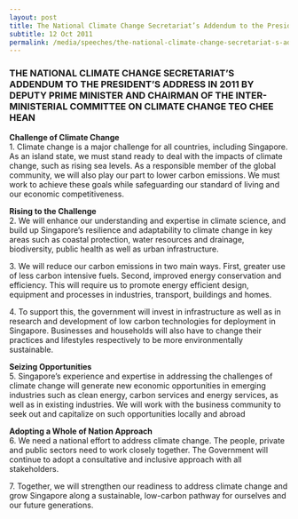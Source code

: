```yaml
---
layout: post
title: The National Climate Change Secretariat’s Addendum to the President’s Address in 2011 by Deputy Prime Minister and Chairman of the Inter-Ministerial Committee on Climate Change Teo Chee Hean
subtitle: 12 Oct 2011
permalink: /media/speeches/the-national-climate-change-secretariat-s-addendum-to-the-president-s-address-in-2011-by-deputy-prime-minister-teo-chee-hean-chairman-of-the-inter-ministerial-committee-on-climate-change
---
```


### THE NATIONAL CLIMATE CHANGE SECRETARIAT’S ADDENDUM TO THE PRESIDENT’S ADDRESS IN 2011 BY DEPUTY PRIME MINISTER AND CHAIRMAN OF THE INTER-MINISTERIAL COMMITTEE ON CLIMATE CHANGE TEO CHEE HEAN

**Challenge of Climate Change**  
1.&nbsp;Climate change is a major challenge for all countries, including Singapore. As an island state, we must stand ready to deal with the impacts of climate change, such as rising sea levels. As a responsible member of the global community, we will also play our part to lower carbon emissions. We must work to achieve these goals while safeguarding our standard of living and our economic competitiveness.

**Rising to the Challenge**  
2.&nbsp;We will enhance our understanding and expertise in climate science, and build up Singapore’s resilience and adaptability to climate change in key areas such as coastal protection, water resources and drainage, biodiversity, public health as well as urban infrastructure.

3.&nbsp;We will reduce our carbon emissions in two main ways. First, greater use of less carbon intensive fuels. Second, improved energy conservation and efficiency. This will require us to promote energy efficient design, equipment and processes in industries, transport, buildings and homes.

4.&nbsp;To support this, the government will invest in infrastructure as well as in research and development of low carbon technologies for deployment in Singapore. Businesses and households will also have to change their practices and lifestyles respectively to be more environmentally sustainable.

**Seizing Opportunities**  
5.&nbsp;Singapore’s experience and expertise in addressing the challenges of climate change will generate new economic opportunities in emerging industries such as clean energy, carbon services and energy services, as well as in existing industries. We will work with the business community to seek out and capitalize on such opportunities locally and abroad

**Adopting a Whole of Nation Approach**  
6.&nbsp;We need a national effort to address climate change. The people, private and public sectors need to work closely together. The Government will continue to adopt a consultative and inclusive approach with all stakeholders.

7.&nbsp;Together, we will strengthen our readiness to address climate change and grow Singapore along a sustainable, low-carbon pathway for ourselves and our future generations.
